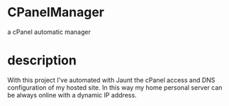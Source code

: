 # CPanelManager
a cPanel automatic manager

# description
With this project I've automated with Jaunt the cPanel access and DNS configuration of my hosted site. In this way my home personal server can be always online with a dynamic IP address.
